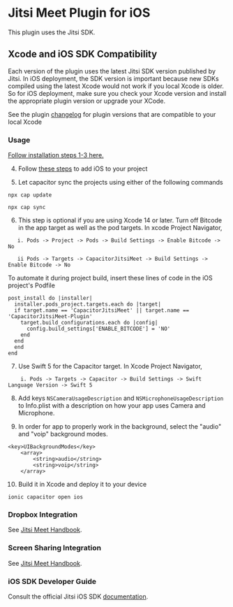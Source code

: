 # Jitsi Meet Plugin for iOS

This plugin uses the Jitsi SDK.

## Xcode and iOS SDK Compatibility

Each version of the plugin uses the latest Jitsi SDK version published by Jitsi. In iOS deployment, the SDK version is important because new SDKs compiled using the latest Xcode would not work if you local Xcode is older. So for iOS deployment, make sure you check your Xcode version and install the appropriate plugin version or upgrade your XCode.  

See the plugin [changelog](https://github.com/calvinckho/capacitor-jitsi-meet/blob/master/CHANGELOG.md) for plugin versions that are compatible to your local Xcode

### Usage

[Follow installation steps 1-3 here.](https://github.com/calvinckho/capacitor-jitsi-meet#usage)

4. Follow [these steps](https://ionicframework.com/docs/developing/ios#project-setup) to add iOS to your project

5. Let capacitor sync the projects using either of the following commands

```
npx cap update
```
```
npx cap sync
```

6. This step is optional if you are using Xcode 14 or later. Turn off Bitcode in the app target as well as the pod targets. In xcode Project Navigator,

```
   i. Pods -> Project -> Pods -> Build Settings -> Enable Bitcode -> No
   
   ii Pods -> Targets -> CapacitorJitsiMeet -> Build Settings -> Enable Bitcode -> No
 ``` 

To automate it during project build, insert these lines of code in the iOS project's Podfile
```
post_install do |installer|
  installer.pods_project.targets.each do |target|
  if target.name == 'CapacitorJitsiMeet' || target.name == 'CapacitorJitsiMeet-Plugin'
    target.build_configurations.each do |config|
      config.build_settings['ENABLE_BITCODE'] = 'NO'
    end
  end
  end
end
```

7. Use Swift 5 for the Capacitor target. In Xcode Project Navigator,

```
    i. Pods -> Targets -> Capacitor -> Build Settings -> Swift Language Version -> Swift 5
```

8. Add keys `NSCameraUsageDescription` and `NSMicrophoneUsageDescription` to Info.plist with a description on how your app uses Camera and Microphone.

9. In order for app to properly work in the background, select the "audio" and "voip" background modes.

```
<key>UIBackgroundModes</key>
	<array>
		<string>audio</string>
		<string>voip</string>
	</array>
```

10. Build it in Xcode and deploy it to your device

```
ionic capacitor open ios
```

### Dropbox Integration

See [Jitsi Meet Handbook](https://jitsi.github.io/handbook/docs/dev-guide/dev-guide-ios-sdk#dropbox-integration).

### Screen Sharing Integration

See [Jitsi Meet Handbook](https://jitsi.github.io/handbook/docs/dev-guide/dev-guide-ios-sdk#screen-sharing-integration).


### iOS SDK Developer Guide

Consult the official Jitsi iOS SDK [documentation](https://jitsi.github.io/handbook/docs/dev-guide/dev-guide-ios-sdk).

